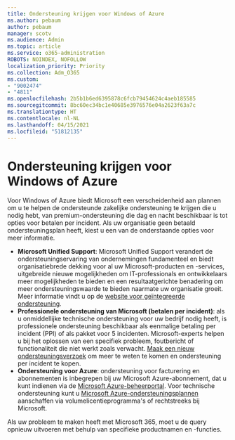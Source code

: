 ```yaml
---
title: Ondersteuning krijgen voor Windows of Azure
ms.author: pebaum
author: pebaum
manager: scotv
ms.audience: Admin
ms.topic: article
ms.service: o365-administration
ROBOTS: NOINDEX, NOFOLLOW
localization_priority: Priority
ms.collection: Adm_O365
ms.custom:
- "9002474"
- "4811"
ms.openlocfilehash: 2b5b1b6ed6395878c6fcb79454624c4aeb185585
ms.sourcegitcommit: 8bc60ec34bc1e40685e3976576e04a2623f63a7c
ms.translationtype: HT
ms.contentlocale: nl-NL
ms.lasthandoff: 04/15/2021
ms.locfileid: "51812135"
---
```

# <a name="get-support-for-windows-or-azure"></a>Ondersteuning krijgen voor Windows of Azure

Voor Windows of Azure biedt Microsoft een verscheidenheid aan plannen om u te helpen de ondersteunde zakelijke ondersteuning te krijgen die u nodig hebt, van premium-ondersteuning die dag en nacht beschikbaar is tot opties voor betalen per incident. Als uw organisatie geen betaald ondersteuningsplan heeft, kiest u een van de onderstaande opties voor meer informatie.

- **Microsoft Unified Support**: Microsoft Unified Support verandert de ondersteuningservaring van ondernemingen fundamenteel en biedt organisatiebrede dekking voor al uw Microsoft-producten en -services, uitgebreide nieuwe mogelijkheden om IT-professionals en ontwikkelaars meer mogelijkheden te bieden en een resultaatgerichte benadering om meer ondersteuningswaarde te bieden naarmate uw organisatie groeit. Meer informatie vindt u op de [website voor geïntegreerde ondersteuning](https://aka.ms/unified-support).
- **Professionele ondersteuning van Microsoft (betalen per incident)**: als u onmiddellijke technische ondersteuning voor uw bedrijf nodig heeft, is professionele ondersteuning beschikbaar als eenmalige betaling per incident (PPI) of als pakket voor 5 incidenten. Microsoft-experts helpen u bij het oplossen van een specifiek probleem, foutbericht of functionaliteit die niet werkt zoals verwacht. [Maak een nieuw ondersteuningsverzoek](https://support.microsoft.com/supportforbusiness/productselection) om meer te weten te komen en ondersteuning per incident te kopen.
- **Ondersteuning voor Azure**: ondersteuning voor facturering en abonnementen is inbegrepen bij uw Microsoft Azure-abonnement, dat u kunt indienen via de [Microsoft Azure-beheerportal](https://portal.azure.com/). Voor technische ondersteuning kunt u [Microsoft Azure-ondersteuningsplannen](https://azure.microsoft.com/support/plans/) aanschaffen via volumelicentieprogramma's of rechtstreeks bij Microsoft.

Als uw probleem te maken heeft met Microsoft 365, moet u de query opnieuw uitvoeren met behulp van specifieke productnamen en -functies.
